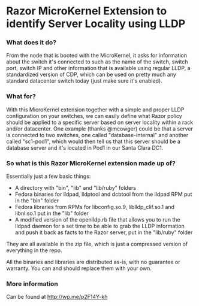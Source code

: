 Razor MicroKernel Extension to identify Server Locality using LLDP
========

### What does it do?

From the node that is booted with the MicroKernel, it asks for information about the switch it's connected to such as the name of the switch, switch port, switch IP and other information that is available using regular LLDP, a standardized version of CDP, which can be used on pretty much any standard datacenter switch today (just make sure it's enabled).

### What for?

With this MicroKernel extension together with a simple and proper LLDP configuration on your switches, we can easily define what Razor policy should be applied to a specific server based on server locality within a rack and/or datacenter. One example (thanks @mcowger) could be that a server is connected to two switches, one called "database-internal" and another called "sc1-pod1", which would then tell us that this server should be a database server and it's located in Pod1 in our Santa Clara DC1.

### So what is this Razor MicroKernel extension made up of?

Essentially just a few basic things:

 - A directory with "bin", "lib" and "lib/ruby" folders
 - Fedora binaries for lldpad, lldptool and dcbtool from the lldpad RPM put in the "bin" folder
 - Fedora libraries from RPMs for libconfig.so.9, liblldp_clif.so.1 and libnl.so.1 put in the "lib" folder
 - A modified version of the openlldp.rb file that allows you to run the lldpad daemon for a set time to be able to grab the LLDP information and push it back as facts to the Razor server, put in the "lib/ruby" folder

They are all available in the zip file, which is just a compressed version of everything in the repo.

All the binaries and libraries are distributed as-is, with no guarantee or warranty. You can and should replace them with your own.


### More information

Can be found at http://wp.me/p2F14Y-kh
